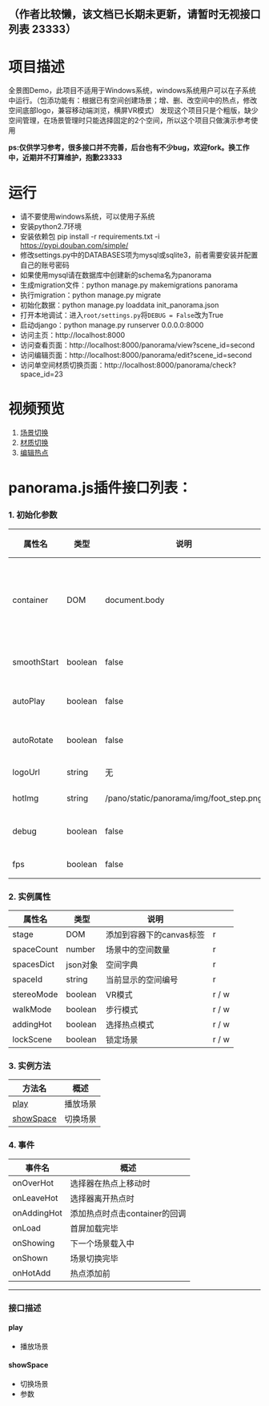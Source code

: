 （作者比较懒，该文档已长期未更新，请暂时无视接口列表 23333）
------------------------------------
# 项目描述
全景图Demo，此项目不适用于Windows系统，windows系统用户可以在子系统中运行。（包添功能有：根据已有空间创建场景；增、删、改空间中的热点，修改空间底部logo，兼容移动端浏览，横屏VR模式）
发现这个项目只是个粗版，缺少空间管理，在场景管理时只能选择固定的2个空间，所以这个项目只做演示参考使用

 **ps:仅供学习参考，很多接口并不完善，后台也有不少bug，欢迎fork。换工作中，近期并不打算维护，抱歉23333** 

# 运行
- 请不要使用windows系统，可以使用子系统
- 安装python2.7环境
- 安装依赖包 pip install -r requirements.txt -i https://pypi.douban.com/simple/
- 修改settings.py中的DATABASES项为mysql或sqlite3，前者需要安装并配置自己的账号密码
- 如果使用mysql请在数据库中创建新的schema名为panorama
- 生成migration文件：python manage.py makemigrations panorama
- 执行migration：python manage.py migrate
- 初始化数据：python manage.py loaddata init_panorama.json
- 打开本地调试：进入`root/settings.py`将`DEBUG = False`改为True
- 启动django：python manage.py runserver 0.0.0.0:8000
- 访问主页：http://localhost:8000
- 访问查看页面：http://localhost:8000/panorama/view?scene_id=second
- 访问编辑页面：http://localhost:8000/panorama/edit?scene_id=second
- 访问单空间材质切换页面：http://localhost:8000/panorama/check?space_id=23

# 视频预览
1. [场景切换](http://omgfaq.com/video/场景切换.mp4 "场景切换")
2. [材质切换](http://omgfaq.com/video/材质切换.mp4 "材质切换")
3. [编辑热点](http://omgfaq.com/video/编辑热点.mp4 "编辑热点")

# panorama.js插件接口列表：

### 1. 初始化参数


|属性名 | 类型 | 说明 | 默认值|
|----- | ---- | ---- | ------|
|container | DOM | document.body | 场景显示的容器，必须是非static |
|smoothStart | boolean | false | 是否平滑进入 |
|autoPlay | boolean | false | 是否自动播放 |
|autoRotate | boolean | false | 是否自动旋转 |
|logoUrl | string | 无 | 场景logo |
|hotImg | string | /pano/static/panorama/img/foot_step.png | 热点图片 |
|debug | boolean | false | 进入编辑模式 |
|fps | boolean | false | 显示帧速 |

### 2. 实例属性

|属性名 | 类型 | 说明 ||
|-------|-----|------|---|
|stage | DOM | 添加到容器下的canvas标签 | r |
|spaceCount | number | 场景中的空间数量 | r |
|spacesDict | json对象 | 空间字典 | r |
|spaceId | string | 当前显示的空间编号 | r |
|stereoMode | boolean | VR模式 |  r / w |
|walkMode | boolean | 步行模式 |  r / w |
|addingHot | boolean | 选择热点模式 |  r / w |
|lockScene | boolean | 锁定场景 |  r / w |

### 3. 实例方法

|方法名 | 概述 |
|------|------ |
|[play](#play_7) | 播放场景 |
|[showSpace](#showspace_8) | 切换场景 |
    
### 4. 事件
    
|事件名 | 概述 |
|------|------- |
|onOverHot | 选择器在热点上移动时 |
|onLeaveHot | 选择器离开热点时 |
|onAddingHot | 添加热点时点击container的回调 |
|onLoad | 首屏加载完毕 |
|onShowing | 下一个场景载入中 |
|onShown | 场景切换完毕 |
|onHotAdd | 热点添加前 |

---

### 接口描述

#### play
- 播放场景

#### showSpace
- 切换场景
- 参数
